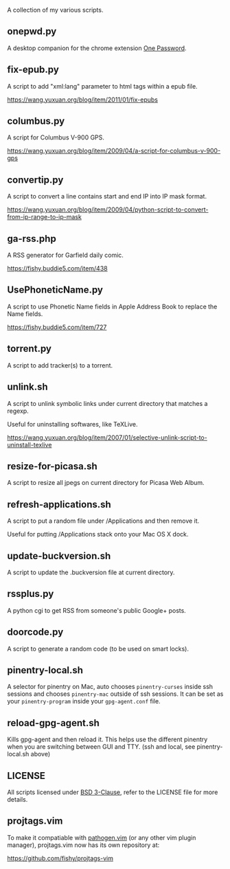 A collection of my various scripts.

## onepwd.py

A desktop companion for the chrome extension
[One Password](https://chrome.google.com/webstore/detail/pahmlghhaoabdlhnkmmjbkcmdamjccjj).

## fix-epub.py

A script to add "xml:lang" parameter to html tags within a epub file.

https://wang.yuxuan.org/blog/item/2011/01/fix-epubs

## columbus.py

A script for Columbus V-900 GPS.

https://wang.yuxuan.org/blog/item/2009/04/a-script-for-columbus-v-900-gps

## convertip.py

A script to convert a line contains start and end IP into IP mask format. 

https://wang.yuxuan.org/blog/item/2009/04/python-script-to-convert-from-ip-range-to-ip-mask

## ga-rss.php

A RSS generator for Garfield daily comic.

https://fishy.buddie5.com/item/438

## UsePhoneticName.py

A script to use Phonetic Name fields in Apple Address Book to replace the Name fields.

https://fishy.buddie5.com/item/727

## torrent.py

A script to add tracker(s) to a torrent.

## unlink.sh

A script to unlink symbolic links under current directory that matches a regexp.

Useful for uninstalling softwares, like TeXLive.

https://wang.yuxuan.org/blog/item/2007/01/selective-unlink-script-to-uninstall-texlive

## resize-for-picasa.sh

A script to resize all jpegs on current directory for Picasa Web Album.

## refresh-applications.sh

A script to put a random file under /Applications and then remove it.

Useful for putting /Applications stack onto your Mac OS X dock.

## update-buckversion.sh

A script to update the .buckversion file at current directory.

## rssplus.py

A python cgi to get RSS from someone's public Google+ posts.

## doorcode.py

A script to generate a random code (to be used on smart locks).

## pinentry-local.sh

A selector for pinentry on Mac,
auto chooses `pinentry-curses` inside ssh sessions and chooses `pinentry-mac`
outside of ssh sessions.
It can be set as your `pinentry-program` inside your `gpg-agent.conf` file.

## reload-gpg-agent.sh

Kills gpg-agent and then reload it.
This helps use the different pinentry when you are switching between GUI and
TTY. (ssh and local, see pinentry-local.sh above)

## LICENSE

All scripts licensed under
[BSD 3-Clause](https://opensource.org/licenses/BSD-3-Clause),
refer to the LICENSE file for more details.

## projtags.vim

To make it compatiable with
[pathogen.vim](https://github.com/tpope/vim-pathogen)
(or any other vim plugin manager), projtags.vim now has its own repository at:

https://github.com/fishy/projtags-vim
